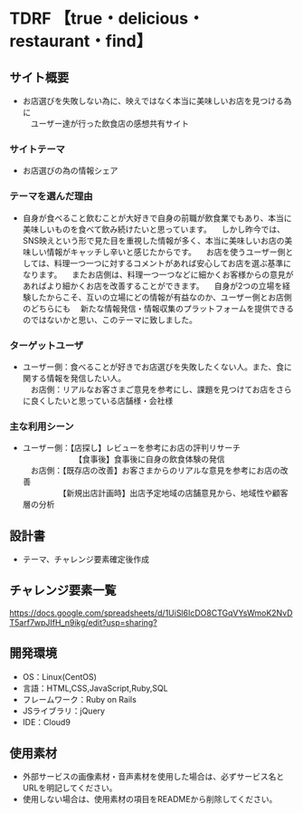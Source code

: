 # TDRF 【true・delicious・restaurant・find】

## サイト概要
* お店選びを失敗しない為に、映えではなく本当に美味しいお店を見つける為に<br>
　ユーザー達が行った飲食店の感想共有サイト

### サイトテーマ
* お店選びの為の情報シェア

### テーマを選んだ理由
* 自身が食べること飲むことが大好きで自身の前職が飲食業でもあり、本当に美味しいものを食べて飲み続けたいと思っています。
　しかし昨今では、SNS映えという形で見た目を重視した情報が多く、本当に美味しいお店の美味しい情報がキャッチし辛いと感じたからです。
　お店を使うユーザー側としては、料理一つ一つに対するコメントがあれば安心してお店を選ぶ基準になります。
　またお店側は、料理一つ一つなどに細かくお客様からの意見があればより細かくお店を改善することができます。
　自身が2つの立場を経験したからこそ、互いの立場にどの情報が有益なのか、ユーザー側とお店側のどちらにも
　新たな情報発信・情報収集のプラットフォームを提供できるのではないかと思い、このテーマに致しました。

### ターゲットユーザ
* ユーザー側：食べることが好きでお店選びを失敗したくない人。また、食に関する情報を発信したい人。<br>
　お店側：リアルなお客さまご意見を参考にし、課題を見つけてお店をさらに良くしたいと思っている店舗様・会社様<br>

### 主な利用シーン
* ユーザー側：【店探し】レビューを参考にお店の評判リサーチ<br>
　　　　　　　【食事後】食事後に自身の飲食体験の発信<br>
　お店側：【既存店の改善】お客さまからのリアルな意見を参考にお店の改善<br>
　　　　　【新規出店計画時】出店予定地域の店舗意見から、地域性や顧客層の分析

## 設計書
* テーマ、チャレンジ要素確定後作成

## チャレンジ要素一覧
<https://docs.google.com/spreadsheets/d/1UiSl6IcDO8CTGqVYsWmoK2NvDT5arf7wpJIfH_n9ikg/edit?usp=sharing?>

## 開発環境
- OS：Linux(CentOS)
- 言語：HTML,CSS,JavaScript,Ruby,SQL
- フレームワーク：Ruby on Rails
- JSライブラリ：jQuery
- IDE：Cloud9

## 使用素材
- 外部サービスの画像素材・音声素材を使用した場合は、必ずサービス名とURLを明記してください。
- 使用しない場合は、使用素材の項目をREADMEから削除してください。